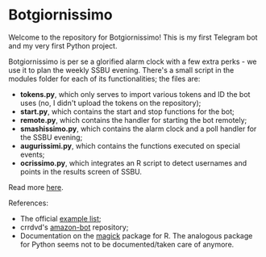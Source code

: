 # Botgiornissimo
Welcome to the repository for Botgiornissimo! This is my first Telegram bot and my very first Python project.

Botgiornissimo is per se a glorified alarm clock with a few extra perks - we use it to plan the weekly SSBU evening. There's a small script in the modules folder for each of its functionalities; the files are:
* **tokens.py**, which only serves to import various tokens and ID the bot uses (no, I didn't upload the tokens on the repository);
* **start.py**, which contains the start and stop functions for the bot;
* **remote.py**, which contains the handler for starting the bot remotely;
* **smashissimo.py**, which contains the alarm clock and a poll handler for the SSBU evening;
* **augurissimi.py**, which contains the functions executed on special events;
* **ocrissimo.py**, which integrates an R script to detect usernames and points in the results screen of SSBU.

Read more [here](https://naelvis.github.io/refactored-happiness/posts/botgiornissimo-v-1-0/).

References:
* The official [example list](https://github.com/python-telegram-bot/python-telegram-bot/wiki/Examples);
* crrdvd's [amazon-bot](https://github.com/crrdvd/amazon-bot) repository;
* Documentation on the [magick](https://cran.r-project.org/web/packages/magick/vignettes/intro.html) package for R. The analogous package for Python seems not to be documented/taken care of anymore.

